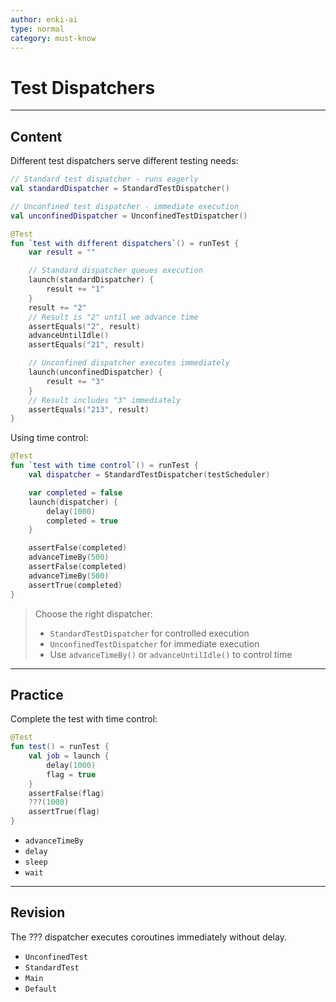 ```yaml
---
author: enki-ai
type: normal
category: must-know
---
```


# Test Dispatchers

---
## Content

Different test dispatchers serve different testing needs:

```kotlin
// Standard test dispatcher - runs eagerly
val standardDispatcher = StandardTestDispatcher()

// Unconfined test dispatcher - immediate execution
val unconfinedDispatcher = UnconfinedTestDispatcher()

@Test
fun `test with different dispatchers`() = runTest {
    var result = ""

    // Standard dispatcher queues execution
    launch(standardDispatcher) {
        result += "1"
    }
    result += "2"
    // Result is "2" until we advance time
    assertEquals("2", result)
    advanceUntilIdle()
    assertEquals("21", result)

    // Unconfined dispatcher executes immediately
    launch(unconfinedDispatcher) {
        result += "3"
    }
    // Result includes "3" immediately
    assertEquals("213", result)
}
```

Using time control:
```kotlin
@Test
fun `test with time control`() = runTest {
    val dispatcher = StandardTestDispatcher(testScheduler)

    var completed = false
    launch(dispatcher) {
        delay(1000)
        completed = true
    }

    assertFalse(completed)
    advanceTimeBy(500)
    assertFalse(completed)
    advanceTimeBy(500)
    assertTrue(completed)
}
```

> Choose the right dispatcher:
> - `StandardTestDispatcher` for controlled execution
> - `UnconfinedTestDispatcher` for immediate execution
> - Use `advanceTimeBy()` or `advanceUntilIdle()` to control time

---

## Practice

Complete the test with time control:

```kotlin
@Test
fun test() = runTest {
    val job = launch {
        delay(1000)
        flag = true
    }
    assertFalse(flag)
    ???(1000)
    assertTrue(flag)
}
```

- `advanceTimeBy`
- `delay`
- `sleep`
- `wait`

---

## Revision

The ??? dispatcher executes coroutines immediately without delay.

- `UnconfinedTest`
- `StandardTest`
- `Main`
- `Default`
